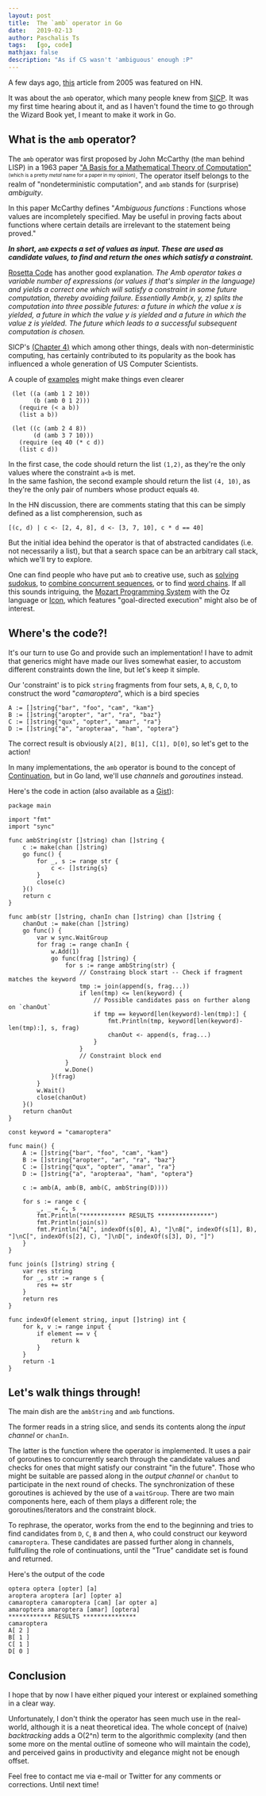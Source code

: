 ```yaml
---
layout: post
title:  The `amb` operator in Go
date:   2019-02-13
author: Paschalis Ts
tags:   [go, code]
mathjax: false
description: "As if CS wasn't 'ambiguous' enough :P"
---
```



A few days ago, [this](http://www.randomhacks.net/2005/10/11/amb-operator/) article from 2005 was featured on HN.    

It was about the `amb` operator, which many people knew from [SICP](https://mitpress.mit.edu/sites/default/files/sicp/full-text/book/book-Z-H-28.html). It was my first time hearing about it, and as I haven't found the time to go through the Wizard Book yet, I meant to make it work in Go.

## What is the `amb` operator?

The `amb` operator was first proposed by John McCarthy (the man behind LISP) in a 1963 paper ["A Basis for a Mathematical Theory of Computation"](www-formal.stanford.edu/jmc/basis1.pdf) <sup><sub>(which is a pretty *metal* name for a paper in my opinion)</sub></sup>. The operator itself belongs to the realm of "nondeterministic computation", and `amb` stands for (surprise) *ambiguity*. 

In this paper McCarthy defines "*Ambiguous functions* : Functions whose values are incompletely specified. May be useful in proving facts about functions where certain details are irrelevant to the statement being proved."

***In short, `amb` expects a set of values as input. These are used as candidate values, to find and return the ones which satisfy a constraint.***

[Rosetta Code](https://www.rosettacode.org/wiki/Amb) has another good explanation. *The Amb operator takes a variable number of expressions (or values if that's simpler in the language) and yields a correct one which will satisfy a constraint in some future computation, thereby avoiding failure. Essentially Amb(x, y, z) splits the computation into three possible futures: a future in which the value x is yielded, a future in which the value y is yielded and a future in which the value z is yielded. The future which leads to a successful subsequent computation is chosen.*

SICP's [(Chapter 4)](http://mitpress.mit.edu/sites/default/files/sicp/full-text/book/book-Z-H-28.html#%_sec_4.3.1) which among other things, deals with non-deterministic computing, has certainly contributed to its popularity as the book has influenced a whole generation of US Computer Scientists.


A couple of [examples](http://community.schemewiki.org/?amb) might make things even clearer

```
 (let ((a (amb 1 2 10)) 
       (b (amb 0 1 2))) 
   (require (< a b)) 
   (list a b)) 

 (let ((c (amb 2 4 8)) 
       (d (amb 3 7 10))) 
   (require (eq 40 (* c d)) 
   (list c d)) 
```

In the first case, the code should return the list `(1,2)`, as they're the only values where the constraint `a<b` is met.   
In the same fashion, the second example should return the list `(4, 10)`, as they're the only pair of numbers whose product equals `40`.

In the HN discussion, there are comments stating that this can be simply defined as a list compherension, such as

```
[(c, d) | c <- [2, 4, 8], d <- [3, 7, 10], c * d == 40]
```

But the initial idea behind the operator is that of abstracted candidates (i.e. not necessarily a list), but that a search space can be an arbitrary call stack, which we'll try to explore.

One can find people who have put `amb` to creative use, such as [solving sudokus](http://continuation.passing.style/2016/02/21/solving-sudoku-amb/), to [combine concurrent sequences](http://introtorx.com/Content/v1.0.10621.0/12_CombiningSequences.html), or to find [word chains](http://www.fantascienza.net/leonardo/ar/amb_chain.html). If all this sounds intriguing, the [Mozart Programming System](http://mozart.github.io/) with the Oz language or [Icon](https://en.wikipedia.org/wiki/Icon_(programming_language)), which features "goal-directed execution"  might also be of interest.



## Where's the code?!

It's our turn to use Go and provide such an implementation! I have to admit that generics might have made our lives somewhat easier, to accustom different constraints down the line, but let's keep it simple.

Our 'constraint' is to pick `string` fragments from four sets, `A`, `B`, `C`, `D`, to construct the word "*camaroptera*", which is a bird species

```
A := []string{"bar", "foo", "cam", "kam"}
B := []string{"aropter", "ar", "ra", "baz"}
C := []string{"qux", "opter", "amar", "ra"}
D := []string{"a", "aropteraa", "ham", "optera"}
```

The correct result is obviously `A[2], B[1], C[1], D[0]`, so let's get to the action!

In many implementations, the `amb` operator is bound to the concept of [Continuation](https://en.wikipedia.org/wiki/Continuation), but in Go land, we'll use *channels* and *goroutines* instead.


Here's the code in action (also available as a [Gist](https://gist.github.com/tpaschalis/48147b36c0816a13999fa3283fe3b34f)):

```
package main

import "fmt"
import "sync"

func ambString(str []string) chan []string {
	c := make(chan []string)
	go func() {
		for _, s := range str {
			c <- []string{s}
		}
		close(c)
	}()
	return c
}

func amb(str []string, chanIn chan []string) chan []string {
	chanOut := make(chan []string)
	go func() {
		var w sync.WaitGroup
		for frag := range chanIn {
			w.Add(1)
			go func(frag []string) {
				for s := range ambString(str) {
					// Constraing block start -- Check if fragment matches the keyword
					tmp := join(append(s, frag...))
					if len(tmp) <= len(keyword) {
						// Possible candidates pass on further along on `chanOut`
						if tmp == keyword[len(keyword)-len(tmp):] {
							fmt.Println(tmp, keyword[len(keyword)-len(tmp):], s, frag)
							chanOut <- append(s, frag...)
						}
					}
					// Constraint block end
				}
				w.Done()
			}(frag)
		}
		w.Wait()
		close(chanOut)
	}()
	return chanOut
}

const keyword = "camaroptera"

func main() {
	A := []string{"bar", "foo", "cam", "kam"}
	B := []string{"aropter", "ar", "ra", "baz"}
	C := []string{"qux", "opter", "amar", "ra"}
	D := []string{"a", "aropteraa", "ham", "optera"}

	c := amb(A, amb(B, amb(C, ambString(D))))

	for s := range c {
		_, _ = c, s
		fmt.Println("************ RESULTS ***************")
		fmt.Println(join(s))
		fmt.Println("A[", indexOf(s[0], A), "]\nB[", indexOf(s[1], B), "]\nC[", indexOf(s[2], C), "]\nD[", indexOf(s[3], D), "]")
	}
}

func join(s []string) string {
	var res string
	for _, str := range s {
		res += str
	}
	return res
}

func indexOf(element string, input []string) int {
	for k, v := range input {
		if element == v {
			return k
		}
	}
	return -1
}

```

## Let's walk things through!

The main dish are the `ambString` and `amb` functions. 

The former reads in a string slice, and sends its contents along the *input channel* or `chanIn`.

The latter is the function where the operator is implemented. It uses a pair of goroutines to concurrently search through the candidate values and checks for ones that might satisfy our constraint "in the future". Those who might be suitable are passed along in the *output channel* or `chanOut` to participate in the next round of checks. The synchronization of these goroutines is achieved by the use of a `waitGroup`. There are two main components here, each of them plays a different role; the goroutines/iterators and the constraint block.

To rephrase, the operator, works from the end to the beginning and tries to find candidates from `D`, `C`, `B` and then `A`, who could construct our keyword `camaroptera`. These candidates are passed further along in channels, fullfulling the role of continuations, until the "True" candidate set is found and returned.


Here's the output of the code
```
optera optera [opter] [a]
aroptera aroptera [ar] [opter a]
camaroptera camaroptera [cam] [ar opter a]
amaroptera amaroptera [amar] [optera]
************ RESULTS ***************
camaroptera
A[ 2 ]
B[ 1 ]
C[ 1 ]
D[ 0 ]
```


## Conclusion

I hope that by now I have either piqued your interest or explained something in a clear way.

Unfortunately, I don't think the operator has seen much use in the real-world, although it is a neat theoretical idea. The whole concept of (naive) *backtracking* adds a O(2^n) term to the algorithmic complexity (and then some more on the mental outline of someone who will maintain the code), and perceived gains in productivity and elegance might not be enough offset.

Feel free to contact me via e-mail or Twitter for any comments or corrections. Until next time!
